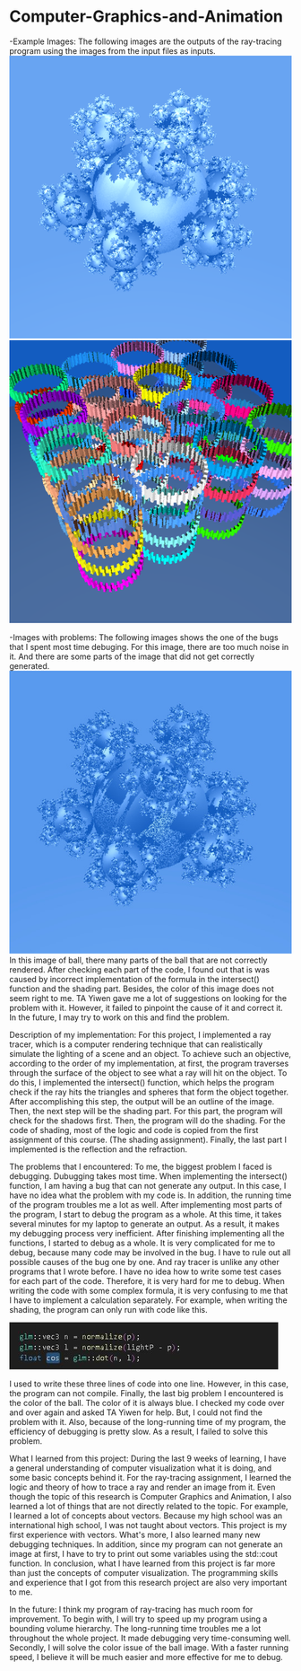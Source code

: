 # Computer-Graphics-and-Animation
-Example Images: The following images are the outputs of the ray-tracing program using the images from the input files as inputs.
![image](https://raw.githubusercontent.com/shipeng0128/Computer-Graphics-and-Animation/main/images/balls.png) ![image](https://raw.githubusercontent.com/shipeng0128/Computer-Graphics-and-Animation/main/images/gears.png)



-Images with problems: The following images shows the one of the bugs that I spent most time debuging.
    For this image, there are too much noise in it. And there are some parts of the image that did not get correctly generated.
  ![image](https://raw.githubusercontent.com/shipeng0128/Computer-Graphics-and-Animation/main/images/test20.jpg)
  In this image of ball, there many parts of the ball that are not correctly rendered. After checking each part of the code, I found out that is was caused by incorrect implementation of the formula in the intersect() function and the shading part. Besides, the color of this image does not seem right to me. TA Yiwen gave me a lot of suggestions on looking for the problem with it. However, it failed to pinpoint the cause of it and correct it. In the future, I may try to work on this and find the problem.
  

Description of my implementation: 
For this project, I implemented a ray tracer, which is a computer rendering technique that can realistically simulate the lighting of a scene and an object. To achieve such an objective, according to the order of my implementation, at first, the program traverses through the surface of the object to see what a ray will hit on the object. To do this, I implemented the intersect() function, which helps the program check if the ray hits the triangles and spheres that form the object together. After accomplishing this step, the output will be an outline of the image. Then, the next step will be the shading part. For this part, the program will check for the shadows first. Then, the program will do the shading. For the code of shading, most of the logic and code is copied from the first assignment of this course. (The shading assignment). Finally, the last part I implemented is the reflection and the refraction.

The problems that I encountered:
    To me, the biggest problem I faced is debugging. Dubugging takes most time. When implementing the intersect() function, I am having a bug that can not generate any output. In this case, I have no idea what the problem with my code is. In addition, the running time of the program troubles me a lot as well. After implementing most parts of the program, I start to debug the program as a whole. At this time, it takes several minutes for my laptop to generate an output. As a result, it makes my debugging process very inefficient. 
    After finishing implementing all the functions, I started to debug as a whole. It is very complicated for me to debug, because many code may be involved in the bug. I have to rule out all possible causes of the bug one by one. And ray tracer is unlike any other programs that I wrote before. I have no idea how to write some test cases for each part of the code. Therefore, it is very hard for me to debug.
    When writing the code with some complex formula, it is very confusing to me that I have to implement a calculation separately. For example, when writing the shading, the program can only run with code like this.

![image](https://raw.githubusercontent.com/shipeng0128/Computer-Graphics-and-Animation/main/images/code.jpg)

I used to write these three lines of code into one line. However, in this case, the program can not compile.
    Finally, the last big problem I encountered is the color of the ball. The color of it is always blue. I checked my code over and over again and asked TA Yiwen for help. But, I could not find the problem with it. Also, because of the long-running time of my program, the efficiency of debugging is pretty slow. As a result, I failed to solve this problem.
    
What I learned from this project:
    During the last 9 weeks of learning, I have a general understanding of computer visualization what it is doing, and some basic concepts behind it. For the ray-tracing assignment, I learned the logic and theory of how to trace a ray and render an image from it. Even though the topic of this research is Computer Graphics and Animation, I also learned a lot of things that are not directly related to the topic. For example, I learned a lot of concepts about vectors. Because my high school was an international high school, I was not taught about vectors. This project is my first experience with vectors. What's more, I also learned many new debugging techniques. In addition, since my program can not generate an image at first, I have to try to print out some variables using the std::cout function. In conclusion, what I have learned from this project is far more than just the concepts of computer visualization. The programming skills and experience that I got from this research project are also very important to me.
    
In the future:
   I think my program of ray-tracing has much room for improvement. To begin with, I will try to speed up my program using a bounding volume hierarchy. The long-running time troubles me a lot throughout the whole project. It made debugging very time-consuming well. Secondly, I will solve the color issue of the ball image. With a faster running speed, I believe it will be much easier and more effective for me to debug. 
